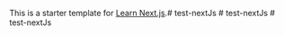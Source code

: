 This is a starter template for [Learn Next.js](https://nextjs.org/learn).#   t e s t - n e x t J s  
 #   t e s t - n e x t J s  
 #   t e s t - n e x t J s  
 